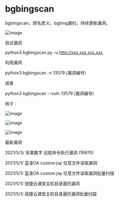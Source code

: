 # bgbingscan
bgbingscan，顾名思义，bgbing漏扫，持续更新漏洞。

![image](https://user-images.githubusercontent.com/51054495/116788858-8f62a380-aade-11eb-9e18-d3851476f3e1.png)


验证漏洞

python3 bgbingscan.py -u http://xxx.xxx.xxx.xxx

利用漏洞

python3 bgbingscan -v 13579 (漏洞编号)

或者

python3 bgbingscan --vuln 13579 (漏洞编号)

例子：

![image](https://user-images.githubusercontent.com/51054495/116789289-bd48e780-aae0-11eb-89b9-c7548464e7f1.png)

![image](https://user-images.githubusercontent.com/51054495/116789292-c20d9b80-aae0-11eb-907d-f161d59fac61.png)

![image](https://user-images.githubusercontent.com/51054495/116789301-c8037c80-aae0-11eb-8a3c-2c936a3f5812.png)


最新漏洞

2021/5/3/  安美数字 远程命令执行漏洞 (19970)

2021/5/1/  蓝凌OA custom.jsp 任意文件读取漏洞

2021/5/1/ 蓝凌OA custom.jsp 任意文件读取漏洞批量扫描

2021/5/1/ 锐捷云课堂主机目录遍历漏洞

2021/5/1/ 锐捷云课堂主机目录遍历漏洞批量扫描
